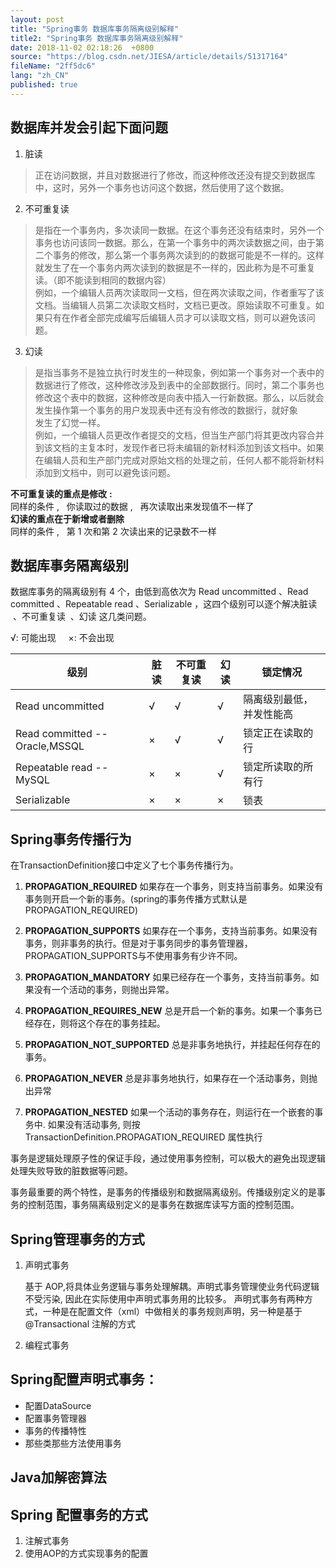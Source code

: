 ```yaml
---
layout: post
title: "Spring事务 数据库事务隔离级别解释"
title2: "Spring事务 数据库事务隔离级别解释"
date: 2018-11-02 02:18:26  +0800
source: "https://blog.csdn.net/JIESA/article/details/51317164"
fileName: "2ff5dc6"
lang: "zh_CN"
published: true
---
```

## 数据库并发会引起下面问题

1. 脏读
> 正在访问数据，并且对数据进行了修改，而这种修改还没有提交到数据库中，这时，另外一个事务也访问这个数据，然后使用了这个数据。
2. 不可重复读
> 是指在一个事务内，多次读同一数据。在这个事务还没有结束时，另外一个事务也访问该同一数据。那么，在第一个事务中的两次读数据之间，由于第二个事务的修改，那么第一个事务两次读到的的数据可能是不一样的。这样就发生了在一个事务内两次读到的数据是不一样的，因此称为是不可重复读。（即不能读到相同的数据内容）  
例如，一个编辑人员两次读取同一文档，但在两次读取之间，作者重写了该文档。当编辑人员第二次读取文档时，文档已更改。原始读取不可重复。如果只有在作者全部完成编写后编辑人员才可以读取文档，则可以避免该问题。
3. 幻读
> 是指当事务不是独立执行时发生的一种现象，例如第一个事务对一个表中的数据进行了修改，这种修改涉及到表中的全部数据行。同时，第二个事务也修改这个表中的数据，这种修改是向表中插入一行新数据。那么，以后就会发生操作第一个事务的用户发现表中还有没有修改的数据行，就好象  
发生了幻觉一样。  
例如，一个编辑人员更改作者提交的文档，但当生产部门将其更改内容合并到该文档的主复本时，发现作者已将未编辑的新材料添加到该文档中。如果在编辑人员和生产部门完成对原始文档的处理之前，任何人都不能将新材料添加到文档中，则可以避免该问题。

**不可重复读的重点是修改** **:**  
同样的条件 ,   你读取过的数据 ,   再次读取出来发现值不一样了  
**幻读的重点在于新增或者删除**  
同样的条件 ,   第 1 次和第 2 次读出来的记录数不一样

## 数据库事务隔离级别

数据库事务的隔离级别有 4 个，由低到高依次为 Read uncommitted 、Read committed 、Repeatable read 、Serializable ，这四个级别可以逐个解决脏读  、不可重复读  、幻读 这几类问题。

√: 可能出现     ×: 不会出现

| 级别                           | 脏读 | 不可重复读 | 幻读 | 锁定情况                 |
| ------------------------------ | ---- | ---------- | ---- | ------------------------ |
| Read uncommitted               | √    | √          | √    | 隔离级别最低，并发性能高 |
| Read committed -- Oracle,MSSQL | ×    | √          | √    | 锁定正在读取的行         |
| Repeatable read -- MySQL       | ×    | ×          | √    | 锁定所读取的所有行       |
| Serializable                   | ×    | ×          | ×    | 锁表                     |

## Spring事务传播行为
在TransactionDefinition接口中定义了七个事务传播行为。

1. **PROPAGATION_REQUIRED** 如果存在一个事务，则支持当前事务。如果没有事务则开启一个新的事务。(spring的事务传播方式默认是PROPAGATION_REQUIRED)

2. **PROPAGATION_SUPPORTS** 如果存在一个事务，支持当前事务。如果没有事务，则非事务的执行。但是对于事务同步的事务管理器，PROPAGATION_SUPPORTS与不使用事务有少许不同。

3. **PROPAGATION_MANDATORY** 如果已经存在一个事务，支持当前事务。如果没有一个活动的事务，则抛出异常。

4. **PROPAGATION_REQUIRES_NEW** 总是开启一个新的事务。如果一个事务已经存在，则将这个存在的事务挂起。

5. **PROPAGATION_NOT_SUPPORTED** 总是非事务地执行，并挂起任何存在的事务。

6. **PROPAGATION_NEVER** 总是非事务地执行，如果存在一个活动事务，则抛出异常

7. **PROPAGATION_NESTED** 如果一个活动的事务存在，则运行在一个嵌套的事务中. 如果没有活动事务, 则按TransactionDefinition.PROPAGATION_REQUIRED 属性执行

事务是逻辑处理原子性的保证手段，通过使用事务控制，可以极大的避免出现逻辑处理失败导致的脏数据等问题。

事务最重要的两个特性，是事务的传播级别和数据隔离级别。传播级别定义的是事务的控制范围，事务隔离级别定义的是事务在数据库读写方面的控制范围。

## Spring管理事务的方式

1. 声明式事务

   基于 AOP,将具体业务逻辑与事务处理解耦。声明式事务管理使业务代码逻辑不受污染, 因此在实际使用中声明式事务用的比较多。
   声明式事务有两种方式，一种是在配置文件（xml）中做相关的事务规则声明，另一种是基于 @Transactional 注解的方式
2. 编程式事务

## Spring配置声明式事务：

* 配置DataSource
* 配置事务管理器
* 事务的传播特性
* 那些类那些方法使用事务

## Java加解密算法

## Spring 配置事务的方式

1. 注解式事务
2. 使用AOP的方式实现事务的配置
